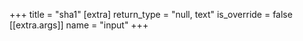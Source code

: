 +++
title = "sha1"
[extra]
return_type = "null, text"
is_override = false
[[extra.args]]
name = "input"
+++